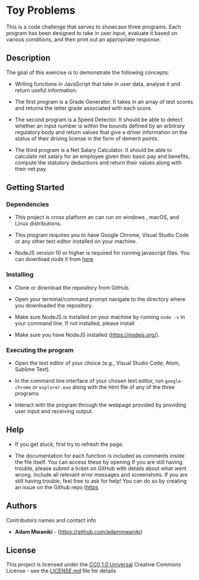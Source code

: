 # Toy Problems

This is a code challenge that serves to showcase three programs.
Each program has been designed to take in user input, evaluate it based on various conditions, and then print out an appropriate response.

## Description

The goal of this exercise is to demonstrate the following concepts:

- Writing functions in JavaScript that take in user data, analyse it and return useful information.
  
- The first program is a Grade Generator. It takes in an array of test scores and returns the letter grade associated with each score.
  
- The second program is a Speed Detector. It  should be able to detect whether an input number is within the bounds defined by an arbitrary regulatory body and return values that give a driver information on the status of their driving license in the form of demerit points.
  
- The third program is a Net Salary Calculator.  It should be able to calculate net salary for an employee given their basic pay and benefits, compute the statutory deductions and return their values along with their net pay.

## Getting Started

### Dependencies

* This project is cross platform an can run on windows , macOS,  and  Linux distributions.

* This program requires you to have Google Chrome, Visual Studio Code or any other text editor installed on your machine.

* NodeJS version 10 or higher is  required for running javascript files. You can download node it from [here](https://nodejs.org/)

### Installing

- Clone or download the repository from GitHub.
  
- Open your terminal/command prompt navigate to the directory where you downloaded the repository.

- Make sure NodeJS is installed on your machine by running `node -v` in your command line. If not installed, please install

- Make sure you have NodeJS installed (https://nodejs.org/).

### Executing the program

- Open the text editor  of your choice (e.g., Visual Studio Code, Atom, Sublime Text).

- In the command line interface of your chosen text editor, run  `google-chrome` or `explorer.exe` along with the html file of any of the three programs

- Interact  with the program through the webpage provided by providing user input and receiving output.

## Help

* If you get stuck, first try to refresh the page.

* The documentation for each function is included as comments inside the file itself. You can access these by opening
If you are still having trouble, please submit a ticket on GitHub with details about what went wrong. Include all relevant error messages and screenshots.
If you are still having trouble, feel free to ask for help! You can do so by  creating an issue on the Github repo ([https](https://github.com/adammwaniki/toy-problems/issues)

## Authors

Contributors names and contact info

- **Adam Mwaniki** - (https://github.com/adammwaniki)

## License

This project is licensed under the [CC0 1.0 Universal](LICENSE.md)
Creative Commons License - see the [LICENSE.md](LICENSE.md) file for
details